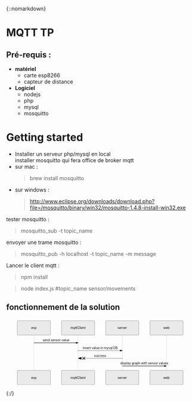 {::nomarkdown}

<!DOCTYPE html>
<html>

<head>
  <meta charset="utf-8">
  <meta name="viewport" content="width=device-width, initial-scale=1.0">
  <title>TPiot</title>
  <link rel="stylesheet" href="https://stackedit.io/style.css" />
</head>

<body class="stackedit">
  <div class="stackedit__html"><h1 id="mqtt-tp">MQTT TP</h1>
<h2 id="pré-requis-">Pré-requis :</h2>
<ul>
<li><strong>matériel</strong>
<ul>
<li>carte esp8266</li>
<li>capteur de distance</li>
</ul>
</li>
<li><strong>Logiciel</strong>
<ul>
<li>nodejs</li>
<li>php</li>
<li>mysql</li>
<li>mosquitto</li>
</ul>
</li>
</ul>
<h1 id="getting-started">Getting started</h1>
<ul>
<li>Installer un serveur php/mysql en local<br>
installer mosquitto qui fera office de broker mqtt</li>
<li>sur mac :
<blockquote>
<p>brew install mosquitto</p>
</blockquote>
</li>
<li>sur windows :
<blockquote>
<p><a href="http://www.eclipse.org/downloads/download.php?file=/mosquitto/binary/win32/mosquitto-1.4.8-install-win32.exe">http://www.eclipse.org/downloads/download.php?file=/mosquitto/binary/win32/mosquitto-1.4.8-install-win32.exe</a></p>
</blockquote>
</li>
</ul>
<p>tester mosquitto :</p>
<blockquote>
<p>mosquitto_sub -t topic_name</p>
</blockquote>
<p>envoyer une trame mosquitto :</p>
<blockquote>
<p>mosquitto_pub -h localhost -t topic_name -m message</p>
</blockquote>
<p>Lancer le client mqtt :</p>
<blockquote>
<p>npm install</p>
</blockquote>
<blockquote>
<p>node index.js #topic_name sensor/movements</p>
</blockquote>
<h2 id="fonctionnement-de-la-solution">fonctionnement de la solution</h2>
<div class="mermaid"><svg xmlns="http://www.w3.org/2000/svg" id="mermaid-svg-Rj6kDskf9kVxFyhk" height="100%" width="100%" style="max-width:850px;" viewBox="-50 -10 850 301"><g></g><g><line id="actor640" x1="75" y1="5" x2="75" y2="290" class="actor-line" stroke-width="0.5px" stroke="#999"></line><rect x="0" y="0" fill="#eaeaea" stroke="#666" width="150" height="65" rx="3" ry="3" class="actor"></rect><text x="75" y="32.5" style="text-anchor: middle;" dominant-baseline="central" alignment-baseline="central" class="actor"><tspan x="75" dy="0">esp</tspan></text></g><g><line id="actor641" x1="275" y1="5" x2="275" y2="290" class="actor-line" stroke-width="0.5px" stroke="#999"></line><rect x="200" y="0" fill="#eaeaea" stroke="#666" width="150" height="65" rx="3" ry="3" class="actor"></rect><text x="275" y="32.5" style="text-anchor: middle;" dominant-baseline="central" alignment-baseline="central" class="actor"><tspan x="275" dy="0">mqttClient</tspan></text></g><g><line id="actor642" x1="475" y1="5" x2="475" y2="290" class="actor-line" stroke-width="0.5px" stroke="#999"></line><rect x="400" y="0" fill="#eaeaea" stroke="#666" width="150" height="65" rx="3" ry="3" class="actor"></rect><text x="475" y="32.5" style="text-anchor: middle;" dominant-baseline="central" alignment-baseline="central" class="actor"><tspan x="475" dy="0">server</tspan></text></g><g><line id="actor643" x1="675" y1="5" x2="675" y2="290" class="actor-line" stroke-width="0.5px" stroke="#999"></line><rect x="600" y="0" fill="#eaeaea" stroke="#666" width="150" height="65" rx="3" ry="3" class="actor"></rect><text x="675" y="32.5" style="text-anchor: middle;" dominant-baseline="central" alignment-baseline="central" class="actor"><tspan x="675" dy="0">web</tspan></text></g><defs><marker id="arrowhead" refX="5" refY="2" markerWidth="6" markerHeight="4" orient="auto"><path d="M 0,0 V 4 L6,2 Z"></path></marker></defs><defs><marker id="crosshead" markerWidth="15" markerHeight="8" orient="auto" refX="16" refY="4"><path fill="black" stroke="#000000" stroke-width="1px" d="M 9,2 V 6 L16,4 Z" style="stroke-dasharray: 0, 0;"></path><path fill="none" stroke="#000000" stroke-width="1px" d="M 0,1 L 6,7 M 6,1 L 0,7" style="stroke-dasharray: 0, 0;"></path></marker></defs><g><text x="175" y="93" class="messageText" style="text-anchor: middle;">send sensor value</text><line x1="75" y1="100" x2="275" y2="100" class="messageLine0" stroke-width="2" stroke="black" marker-end="url(#arrowhead)" style="fill: none;"></line></g><g><text x="375" y="128" class="messageText" style="text-anchor: middle;">insert value in mysql DB</text><line x1="275" y1="135" x2="475" y2="135" class="messageLine1" stroke-width="2" stroke="black" marker-end="url(#arrowhead)" style="stroke-dasharray: 3, 3; fill: none;"></line></g><g><text x="375" y="163" class="messageText" style="text-anchor: middle;">success</text><line x1="475" y1="170" x2="275" y2="170" class="messageLine1" stroke-width="2" stroke="black" marker-end="url(#crosshead)" style="stroke-dasharray: 3, 3; fill: none;"></line></g><g><text x="575" y="198" class="messageText" style="text-anchor: middle;">display graph with sensor values</text><line x1="475" y1="205" x2="675" y2="205" class="messageLine0" stroke-width="2" stroke="black" marker-end="url(#arrowhead)" style="fill: none;"></line></g><g><rect x="0" y="225" fill="#eaeaea" stroke="#666" width="150" height="65" rx="3" ry="3" class="actor"></rect><text x="75" y="257.5" style="text-anchor: middle;" dominant-baseline="central" alignment-baseline="central" class="actor"><tspan x="75" dy="0">esp</tspan></text></g><g><rect x="200" y="225" fill="#eaeaea" stroke="#666" width="150" height="65" rx="3" ry="3" class="actor"></rect><text x="275" y="257.5" style="text-anchor: middle;" dominant-baseline="central" alignment-baseline="central" class="actor"><tspan x="275" dy="0">mqttClient</tspan></text></g><g><rect x="400" y="225" fill="#eaeaea" stroke="#666" width="150" height="65" rx="3" ry="3" class="actor"></rect><text x="475" y="257.5" style="text-anchor: middle;" dominant-baseline="central" alignment-baseline="central" class="actor"><tspan x="475" dy="0">server</tspan></text></g><g><rect x="600" y="225" fill="#eaeaea" stroke="#666" width="150" height="65" rx="3" ry="3" class="actor"></rect><text x="675" y="257.5" style="text-anchor: middle;" dominant-baseline="central" alignment-baseline="central" class="actor"><tspan x="675" dy="0">web</tspan></text></g></svg></div>
</div>
</body>

</html>


{:/}
